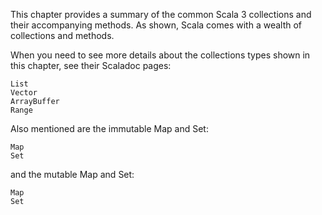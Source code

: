 This chapter provides a summary of the common Scala 3 collections and their accompanying methods. As shown, Scala comes with a wealth of collections and methods.

When you need to see more details about the collections types shown in this chapter, see their Scaladoc pages:

    List
    Vector
    ArrayBuffer
    Range

Also mentioned are the immutable Map and Set:

    Map
    Set

and the mutable Map and Set:

    Map
    Set
